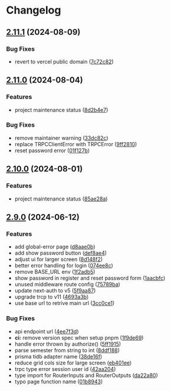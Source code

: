 # Changelog

## [2.11.1](https://github.com/albugowy15/informatics-frs-helper/compare/v2.11.0...v2.11.1) (2024-08-09)


### Bug Fixes

* revert to vercel public domain ([7c72c82](https://github.com/albugowy15/informatics-frs-helper/commit/7c72c826f05f81a1c6f0eb8687cb59809f19a54e))

## [2.11.0](https://github.com/albugowy15/informatics-frs-helper/compare/v2.10.0...v2.11.0) (2024-08-04)


### Features

* project maintenance status ([8d2b4e7](https://github.com/albugowy15/informatics-frs-helper/commit/8d2b4e75c8729d1291babd606bea25edecc6380c))


### Bug Fixes

* remove maintainer warning ([33dc82c](https://github.com/albugowy15/informatics-frs-helper/commit/33dc82cba3391ff6fb9a79633319659b823b1027))
* replace TRPCClientError with TRPCError ([9ff2810](https://github.com/albugowy15/informatics-frs-helper/commit/9ff281062e021cff9f74bc979a9b7f11edb28146))
* reset password error ([01f127b](https://github.com/albugowy15/informatics-frs-helper/commit/01f127b1597d505a2ff2d0d449cf5fe89ff50fa9))

## [2.10.0](https://github.com/albugowy15/informatics-frs-helper/compare/v2.9.0...v2.10.0) (2024-08-01)


### Features

* project maintenance status ([85ae28a](https://github.com/albugowy15/informatics-frs-helper/commit/85ae28a6758531b05c19ebb258cfd649c453ed4b))

## [2.9.0](https://github.com/albugowy15/informatics-frs-helper/compare/2.8.2...v2.9.0) (2024-06-12)


### Features

* add global-error page ([d8aae0b](https://github.com/albugowy15/informatics-frs-helper/commit/d8aae0b4075a5de04904adc8c4716e8f20b4e11f))
* add show password button ([def8ae4](https://github.com/albugowy15/informatics-frs-helper/commit/def8ae44dcce09cfaf45db9dd93d8aaa54168387))
* adjust ui for larger screen ([8d148f2](https://github.com/albugowy15/informatics-frs-helper/commit/8d148f2f902cdb9db4d2c73341cb11433c852776))
* better error handling for login ([074ee8c](https://github.com/albugowy15/informatics-frs-helper/commit/074ee8c7a4e3d826e08b2f068321791d321f7f1e))
* remove BASE_URL env ([1f2adb5](https://github.com/albugowy15/informatics-frs-helper/commit/1f2adb5e82634c40585714d9b6b43fb5442d7cd1))
* show password in register and reset password form ([1aacbfc](https://github.com/albugowy15/informatics-frs-helper/commit/1aacbfcb113b533e143c4439979191cc31ed2721))
* unused middleware route config ([75789ba](https://github.com/albugowy15/informatics-frs-helper/commit/75789bad306561dfb768545cdde051ac298d911e))
* update next-auth to v5 ([5f9aa87](https://github.com/albugowy15/informatics-frs-helper/commit/5f9aa87f67f305f5aff0f3f6eeef1ea5d10c107b))
* upgrade trcp to v11 ([4693a3b](https://github.com/albugowy15/informatics-frs-helper/commit/4693a3bd1e5611cb3d073e32e2bb633849ddcdff))
* use base url to retrive main url ([3cc0ce1](https://github.com/albugowy15/informatics-frs-helper/commit/3cc0ce1795b0e43f6948314d44a0ea9ae1ac0343))


### Bug Fixes

* api endpoint url ([4ee7f3d](https://github.com/albugowy15/informatics-frs-helper/commit/4ee7f3df8cd1807819ee6410d6c289bf15eb15fc))
* **ci:** remove version spec when setup pnpm ([1f9de69](https://github.com/albugowy15/informatics-frs-helper/commit/1f9de699a4de5b34cb06f659ac109a1167758e72))
* handle error thrown by authorize() ([5ff1915](https://github.com/albugowy15/informatics-frs-helper/commit/5ff1915d8059628ea59ad8eb7e61d514bc2a4e62))
* parse semester from string to int ([8ddf188](https://github.com/albugowy15/informatics-frs-helper/commit/8ddf188458f6a0367879bd3d16ad1516e84c1ca7))
* prisma tidb adapter name ([38de16f](https://github.com/albugowy15/informatics-frs-helper/commit/38de16fdcc2eab55d27bd83d0d56565f20d1e3c5))
* reduce grid cols size for large screen ([eb401ee](https://github.com/albugowy15/informatics-frs-helper/commit/eb401eee420953cf602629d7904db9f09016601e))
* trpc type error session user id ([42aa204](https://github.com/albugowy15/informatics-frs-helper/commit/42aa204ebfedee951abad421f0e899a963ae56bf))
* type import for RouterInputs and RouterOutputs ([da22a80](https://github.com/albugowy15/informatics-frs-helper/commit/da22a80491cba98dac0b80151b07068f5774d7fa))
* typo page function name ([01b8943](https://github.com/albugowy15/informatics-frs-helper/commit/01b8943d31aee1a9f393d185cce2cc597dbf7784))
